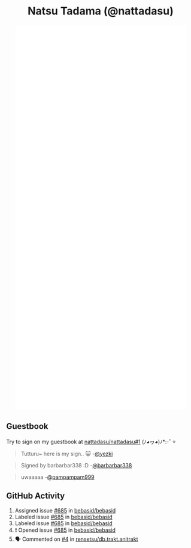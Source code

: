 <div align="center">

# Natsu Tadama (@nattadasu)

![Github Metrics](github-metrics.svg)
</div>

## Guestbook

Try to sign on my guestbook at [nattadasu/nattadasu#1](https://github.com/nattadasu/nattadasu/issues/1) (ﾉ◕ヮ◕)ﾉ\*:･ﾟ✧

<!--START:guestbook-->
> Tutturu~  here is my sign.. :smiley_cat: 
-[@yezki](https://github.com/yezki)

> Signed by barbarbar338 :D
-[@barbarbar338](https://github.com/barbarbar338)

> uwaaaaa
-[@pampampam999](https://github.com/pampampam999)
<!--END:guestbook-->

## GitHub Activity
<!--START_SECTION:activity-->
1.  Assigned issue [#685](https://github.com/bebasid/bebasid/issues/685) in [bebasid/bebasid](https://github.com/bebasid/bebasid)
2.  Labeled issue [#685](https://github.com/bebasid/bebasid/issues/685) in [bebasid/bebasid](https://github.com/bebasid/bebasid)
3.  Labeled issue [#685](https://github.com/bebasid/bebasid/issues/685) in [bebasid/bebasid](https://github.com/bebasid/bebasid)
4. ❗ Opened issue [#685](https://github.com/bebasid/bebasid/issues/685) in [bebasid/bebasid](https://github.com/bebasid/bebasid)
5. 🗣 Commented on [#4](https://github.com/rensetsu/db.trakt.anitrakt/issues/4#issuecomment-3233614283) in [rensetsu/db.trakt.anitrakt](https://github.com/rensetsu/db.trakt.anitrakt)
<!--END_SECTION:activity-->
